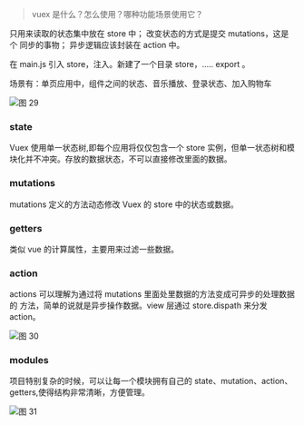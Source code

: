 > vuex 是什么？怎么使用？哪种功能场景使用它？

只用来读取的状态集中放在 store 中； 改变状态的方式是提交 mutations，这是个
同步的事物； 异步逻辑应该封装在 action 中。

在 main.js 引入 store，注入。新建了一个目录 store，….. export 。

场景有：单页应用中，组件之间的状态、音乐播放、登录状态、加入购物车

![图 29](https://wongabner.coding.net/p/picgo/d/mdimg/git/raw/master/2021-03-23-19-20-58.png)  

### state

Vuex 使用单一状态树,即每个应用将仅仅包含一个 store 实例，但单一状态树和模
块化并不冲突。存放的数据状态，不可以直接修改里面的数据。

### mutations

mutations 定义的方法动态修改 Vuex 的 store 中的状态或数据。

### getters

类似 vue 的计算属性，主要用来过滤一些数据。

### action

actions 可以理解为通过将 mutations 里面处里数据的方法变成可异步的处理数据的
方法，简单的说就是异步操作数据。view 层通过 store.dispath 来分发 action。

![图 30](https://wongabner.coding.net/p/picgo/d/mdimg/git/raw/master/2021-03-23-19-21-14.png)  

### modules

项目特别复杂的时候，可以让每一个模块拥有自己的 state、mutation、action、
getters,使得结构非常清晰，方便管理。

![图 31](https://wongabner.coding.net/p/picgo/d/mdimg/git/raw/master/2021-03-23-19-21-28.png)  

